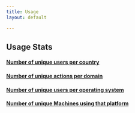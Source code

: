 ```yaml
---
title: Usage
layout: default

---
```





## Usage Stats

#### [Number of unique users per country][country]
#### [Number of unique actions per domain][domain]
#### [Number of unique users per operating system][platform]
#### [Number of unique Machines using that platform][platform-detail]
[domain]: usage-domain.html
[country]: usage-country.html
[platform]: usage-platform.html
[platform-detail]: usage-platform-details.html

